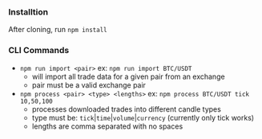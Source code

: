 ### Installtion
After cloning, run `npm install`

### CLI Commands
* `npm run import <pair>` ex: `npm run import BTC/USDT`
  * will import all trade data for a given pair from an exchange
  * pair must be a valid exchange pair
* `npm process <pair> <type> <lengths>` ex: `npm process BTC/USDT tick 10,50,100`
  * processes downloaded trades into different candle types
  * type must be: `tick`|`time`|`volume`|`currency` (currently only tick works)
  * lengths are comma separated with no spaces